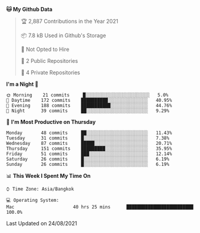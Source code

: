 <!--START_SECTION:waka-->
**🐱 My Github Data** 

> 🏆 2,887 Contributions in the Year 2021
 > 
> 📦 7.8 kB Used in Github's Storage 
 > 
> 🚫 Not Opted to Hire
 > 
> 📜 2 Public Repositories 
 > 
> 🔑 4 Private Repositories  
 > 
**I'm a Night 🦉** 

```text
🌞 Morning    21 commits     █░░░░░░░░░░░░░░░░░░░░░░░░   5.0% 
🌆 Daytime    172 commits    ██████████░░░░░░░░░░░░░░░   40.95% 
🌃 Evening    188 commits    ███████████░░░░░░░░░░░░░░   44.76% 
🌙 Night      39 commits     ██░░░░░░░░░░░░░░░░░░░░░░░   9.29%

```
📅 **I'm Most Productive on Thursday** 

```text
Monday       48 commits     ██░░░░░░░░░░░░░░░░░░░░░░░   11.43% 
Tuesday      31 commits     █░░░░░░░░░░░░░░░░░░░░░░░░   7.38% 
Wednesday    87 commits     █████░░░░░░░░░░░░░░░░░░░░   20.71% 
Thursday     151 commits    █████████░░░░░░░░░░░░░░░░   35.95% 
Friday       51 commits     ███░░░░░░░░░░░░░░░░░░░░░░   12.14% 
Saturday     26 commits     █░░░░░░░░░░░░░░░░░░░░░░░░   6.19% 
Sunday       26 commits     █░░░░░░░░░░░░░░░░░░░░░░░░   6.19%

```


📊 **This Week I Spent My Time On** 

```text
⌚︎ Time Zone: Asia/Bangkok

💻 Operating System: 
Mac                      40 hrs 25 mins      █████████████████████████   100.0%

```


 Last Updated on 24/08/2021
<!--END_SECTION:waka-->